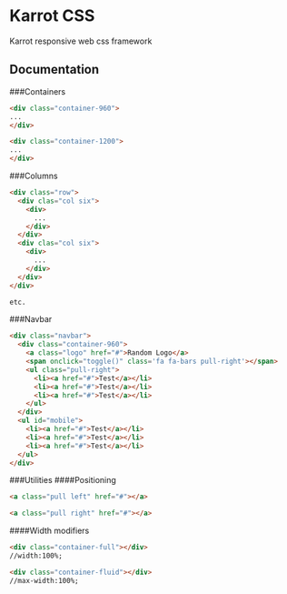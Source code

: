 # Karrot CSS
Karrot responsive web css framework
## Documentation
###Containers
```HTML
<div class="container-960">
...
</div>

<div class="container-1200">
...
</div>
```
###Columns
```HTML
<div class="row">
  <div clas="col six">
    <div>
      ...
    </div>
  </div>
  <div clas="col six">
    <div>
      ...
    </div>
  </div>
</div>

etc.
```
###Navbar
```HTML
<div class="navbar">
  <div class="container-960">
    <a class="logo" href="#">Random Logo</a>
    <span onclick="toggle()" class='fa fa-bars pull-right'></span>
    <ul class="pull-right">
      <li><a href="#">Test</a></li>
      <li><a href="#">Test</a></li>
      <li><a href="#">Test</a></li>
    </ul>
  </div>
  <ul id="mobile">
    <li><a href="#">Test</a></li>
    <li><a href="#">Test</a></li>
    <li><a href="#">Test</a></li>
  </ul>
</div>
```
###Utilities
####Positioning
```HTML
<a class="pull left" href="#"></a>

<a class="pull right" href="#"></a>
```
####Width modifiers
```HTML
<div class="container-full"></div>
//width:100%;

<div class="container-fluid"></div>
//max-width:100%;
```
